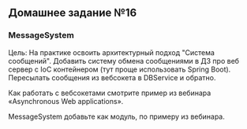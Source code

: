 ## Домашнее задание №16

### MessageSystem
Цель: На практике освоить архитектурный подход "Система сообщений".
Добавить систему обмена сообщениями в ДЗ про веб сервер с IoC контейнером
(тут проще использовать Spring Boot).
Пересылать сообщения из вебсокета в DBService и обратно.

Как работать с вебсокетами смотрите пример из вебинара «Asynchronous Web applications».

MessageSystem добавьте как модуль, по примеру из вебинара.